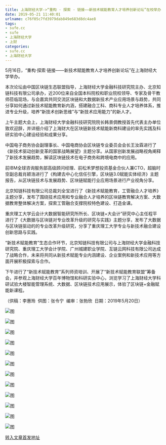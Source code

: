 ```yaml
---
title: 上海财经大学->“重构 · 探索 · 链接——新技术赋能教育人才培养创新论坛”在校举办 | sufe.cc
date: 2019-05-21 11:40:01
urlname: c76f05c7fd3979dab849e683d8dc4ae8
tags: 
- sufe.cc
- sufe
- 上海财经大学
- 上财
categories:
- sufe.cc
- 上海财经大学
---
```



5月16日，“重构·探索·链接——新技术赋能教育人才培养创新论坛”在上海财经大学举办。

本次论坛由中国区块链生态联盟指导，上海财经大学金融科技研究院主办、北京知链科技有限公司承办，近200位来自全国本科院校和职业院校领导、专家及骨干教师莅临现场，与会嘉宾共同交流区块链和大数据新技术产业应用场景与趋势，共同分享如何通过新技术赋能教育新内涵，搭建融合工科、商科专业人才培养体系，推进专业升级，培养“新技术创新思维”与“新技术应用能力”的新人才。

上午主题大会上，上海财经大学金融科技研究院院长韩景倜教授首先代表主办单位致欢迎辞，并详细介绍了上海财大在区块链新技术赋能新商科建设的率先实践及科研实验中心建设经验和成果分享。  

中国电子商务协会副理事长、中国电商协会区块链专业委员会会长王汝霖进行了《新技术驱动创新变革的国家战略展望》主题分享。从国家创新发展战略视角阐释了新技术发展趋势，解读区块链技术在电子商务和跨境电商中的应用。  

前IBM全球咨询服务部高级顾问经理、前松禾梦想投资基金合伙人兼CTO，超脑时空副总裁肖颖浩进行了《构建去中心化信任引擎，区块链3.0赋能实体经济》主题报告，从区块链技术与发展趋势、区块链赋能行业应用场景进行产业视角分享。

北京知链科技有限公司总裁刘全宝进行了《新技术赋能教育，工管融合人才培养》主题分享，发布了围绕技术应用和专业融合人才培养的区块链教育解决方案、大数据教育整体解决方案，探索工管融合支撑院校特色建设、打造金课。

重庆理工大学云会计大数据智能研究所所长、区块链+大会计”研究中心主任程平进行了《大数据与区块链对专业改革升级的研究与实践》主题分享，发布了大数据与区块链驱动的的专业改革升级研究，分享了重庆理工大学专业与新技术融合建设创新思路与实践。

“新技术赋能教育”生态合作环节，北京知链科技有限公司与上海财经大学金融科技研究院、重庆理工大学会计学院、广州城建职业学院、互链云网科技有限公司达成了战略合作，未来将共同从新技术赋能专业内涵建设、企业案例和新技术应用等方面开展积极探索与合作。

下午进行了“新技术赋能教育”系列师资培训、开展了“新技术赋能教育联盟”筹备会，并参观上海财经大学百年博物馆和科研实验中心，浏览学习了上海财经大学科研试验大楼智能管理系统、大数据、区块链技术应用展示，体验了区块链+金融赋能新课程。

（供稿：李惠玲  供图：张令宁  编审：张勃欣  日期：2019年5月20日）



![图](http://news.sufe.edu.cn/_upload/article/images/15/45/45dd75394b659ada4e9da3273ecb/01485e2a-446f-4186-a42b-268f42a90d4d.jpg)

![图](http://news.sufe.edu.cn/_upload/article/images/15/45/45dd75394b659ada4e9da3273ecb/af3a6a6d-58c9-4111-b189-7f23414caf3b.jpg)

![图](http://news.sufe.edu.cn/_upload/article/images/15/45/45dd75394b659ada4e9da3273ecb/d4f61591-20b4-4518-a1e7-256fe1def06a.jpg)

![图](http://news.sufe.edu.cn/_upload/article/images/15/45/45dd75394b659ada4e9da3273ecb/0bc00b14-5028-4d96-ac7a-b2c975400705.jpg)

![图](http://news.sufe.edu.cn/_upload/article/images/15/45/45dd75394b659ada4e9da3273ecb/cd3da6c5-1fa1-4796-8567-93d968fa6f59.jpg)

![图](http://news.sufe.edu.cn/_upload/article/images/15/45/45dd75394b659ada4e9da3273ecb/ff2e20b2-235b-4ec9-be1b-8acfe58e09ca.jpg)

![图](http://news.sufe.edu.cn/_upload/article/images/15/45/45dd75394b659ada4e9da3273ecb/85f7b0fb-0d05-49c0-8445-00cd4c53e280.jpg)

![图](http://news.sufe.edu.cn/_upload/article/images/15/45/45dd75394b659ada4e9da3273ecb/c8a15817-3624-433a-9b01-15a6c7ff7bb7.jpg)

![图](http://news.sufe.edu.cn/_upload/article/images/15/45/45dd75394b659ada4e9da3273ecb/3ba5450c-674d-4a8e-b949-e652c64e860b.jpg)

![图](http://news.sufe.edu.cn/_upload/article/images/15/45/45dd75394b659ada4e9da3273ecb/6c5b78c3-d287-46ac-8311-116fe148caae.jpg)

![图](http://news.sufe.edu.cn/_upload/article/images/15/45/45dd75394b659ada4e9da3273ecb/e747cd42-3fa6-414c-bc7f-c70a2657830b.jpg)

![图](http://news.sufe.edu.cn/_upload/article/images/15/45/45dd75394b659ada4e9da3273ecb/ebe86b0e-983b-4d00-94f2-0ce136d52815.jpg)

[转入文章首发地址](http://news.sufe.edu.cn/d7/42/c179a120642/page.htm)